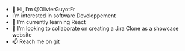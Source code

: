 - 👋 Hi, I’m @OlivierGuyotFr
- I’m interested in software Developpement
- 🌱 I’m currently learning React
- 💞️ I’m looking to collaborate on creating a Jira Clone as a showcase website
- 📫 Reach me on git
